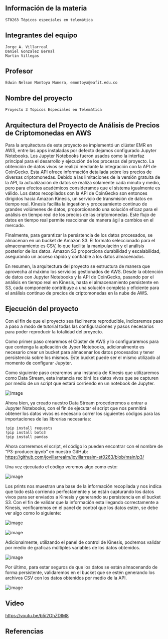 ## Información de la materia
	ST0263 Tópicos especiales en telemática
 
## Integrantes del equipo
	Jorge A. Villarreal
 	Daniel Gonzalez Bernal
  	Martin Villegas

## Profesor
	Edwin Nelson Montoya Munera, emontoya@eafit.edu.co

## Nombre del proyecto
	Proyecto 3 Tópicos Especiales en Telemática


## Arquitectura del Proyecto de Análisis de Precios de Criptomonedas en AWS 

Para la arquitectura de este proyecto se implementó un clúster EMR en AWS, entre las apps instaladas por defecto dejamos configurado Jupyter Notebooks. Los Jupyter Notebooks fueron usados como la interfaz principal para el desarrollo y ejecución de los procesos del proyecto. La obtención de datos vivos se realizó mediante la integración con la API de CoinGecko. Esta API ofrece información detallada sobre los precios de diversas criptomonedas. Debido a las limitaciones de la versión gratuita de la API, la actualización de datos se realiza solamente cada minuto y medio, pero para efectos académicos consideramos que el sistema igualmente es válido.
Los datos recopilados con la API de CoinGecko son entonces dirigidos hacia Amazon Kinesis, un servicio de transmisión de datos en tiempo real. Kinesis facilita la ingestión y procesamiento continuo de grandes volúmenes de datos, proporcionando una solución eficaz para el análisis en tiempo real de los precios de las criptomonedas. Este flujo de datos en tiempo real permite reaccionar de manera ágil a cambios en el mercado.
 
Finalmente, para garantizar la persistencia de los datos procesados, se almacenan en un bucket de Amazon S3. El formato seleccionado para el almacenamiento es CSV, lo que facilita la manipulación y el análisis posterior de los datos. Amazon S3 proporciona durabilidad y escalabilidad, asegurando un acceso rápido y confiable a los datos almacenados.
 
En resumen, la arquitectura del proyecto se estructura de manera que aprovecha al máximo los servicios gestionados de AWS. Desde la obtención de datos con Jupyter Notebooks y la API de CoinGecko, pasando por el análisis en tiempo real en Kinesis, hasta el almacenamiento persistente en S3, cada componente contribuye a una solución completa y eficiente para el análisis continuo de precios de criptomonedas en la nube de AWS.



## Ejecución del proyecto

Con el fin de que el proyecto sea fácilmente reproducible, indicaremos paso a paso a modo de tutorial todas las configuraciones y pasos necesarios para poder reproducir la totalidad del proyecto.
 
Como primer paso crearemos el Clúster de AWS y lo configuraremos para que contenga la aplicación de Jyper Notebooks, adicionalmente es necesario crear un bucket para almacenar los datos procesados y tener persistencia sobre los mismos. Este bucket puede ser el mismo utilizado al momento de configurar Jupyter.
 
Como siguiente paso crearemos una instancia de Kinesis que utilizaremos como Data Stream, esta instancia recibirá los datos vivos que se capturen por medio de un script que estará corriendo en un notebook de Jupyter.

 ![image](https://github.com/jovillarrealm/jovillarrealm-st0263/assets/60147106/95817c92-4c78-4f08-b4fa-b7acfa6bf33e)

Ahora bien, ya creado nuestro Data Stream procederemos a entrar a Jupyter Notebooks, con el fin de ejecutar el script que nos permitirá obtener los datos vivos es necesario correr los siguientes códigos para las importaciones de las librerías necesarias: 

	!pip install requests
	!pip install boto3
	!pip install pandas
 
Ahora correremos el script, el código lo pueden encontrar con el nombre de “P3-producer.ipynb” en nuestro GitHub: 
 https://github.com/jovillarrealm/jovillarrealm-st0263/blob/main/p3/

Una vez ejecutado el código veremos algo como esto:

![image](https://github.com/jovillarrealm/jovillarrealm-st0263/assets/60147106/d433e6cf-4d4b-400a-ac76-8b5fde424f0d)


Los prints nos muestran una base de la información recopilada y nos indica que todo está corriendo perfectamente y se están capturando los datos vivos para ser enviados a Kinesis y generando su persistencia en el bucket S3.
Con el fin de validar que la información esta llegando correctamente a Kinesis, verificaremos en el panel de control que los datos estén, se debe ver algo como lo siguiente:

![image](https://github.com/jovillarrealm/jovillarrealm-st0263/assets/60147106/9ef9e781-8a1f-480c-a340-e338f2ac4b1d)

![image](https://github.com/jovillarrealm/jovillarrealm-st0263/assets/60147106/d1d8f9c4-5593-4092-8769-6655b8ff61cd)


Adicionalmente, utilizando el panel de control de Kinesis, podremos validar por medio de graficas múltiples variables de los datos obtenidos.


![image](https://github.com/jovillarrealm/jovillarrealm-st0263/assets/60147106/6e25aabb-5946-421a-adae-62efec5adc09)

Por último, para estar seguros de que los datos se están almacenando de forma persistente, validaremos en el bucket que se estén generando los archivos CSV con los datos obtenidos por medio de la API.

![image](https://github.com/jovillarrealm/jovillarrealm-st0263/assets/60147106/454a8f2d-594d-43fb-ade2-f1674e4b7443)


## Video

https://youtu.be/b5i2OhZDIM8

## Referencias


